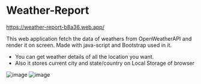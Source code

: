 # Weather-Report

https://weather-report-b8a36.web.app/

This  web application fetch the data of weathers from OpenWeatherAPI and render it on screen. Made with java-script and Bootstrap used in it.

- You can get weather details of all the location you want.
- Also it stores current city and state/country on Local Storage of browser

![image](https://user-images.githubusercontent.com/71556630/148927137-bc50d2a9-c1e3-4cfd-aa73-533bbadc8dfc.png)
![image](https://user-images.githubusercontent.com/71556630/148927208-0cbeebe5-46a2-46a5-a063-dedd050cb745.png)



